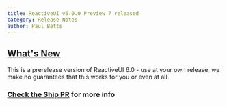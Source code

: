 ```yaml
---
title: ReactiveUI v6.0.0 Preview 7 released
category: Release Notes
author: Paul Betts
---
```



## [What's New](https://github.com/reactiveui/ReactiveUI/compare/5.99.5...5.99.6)

This is a prerelease version of ReactiveUI 6.0 - use at your own release, we make no guarantees that this works for you or even at all.

### [Check the Ship PR](https://github.com/reactiveui/ReactiveUI/pull/434) for more info

